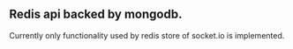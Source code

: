 ## Redis api backed by mongodb.

Currently only functionality used by redis store of socket.io is implemented.
